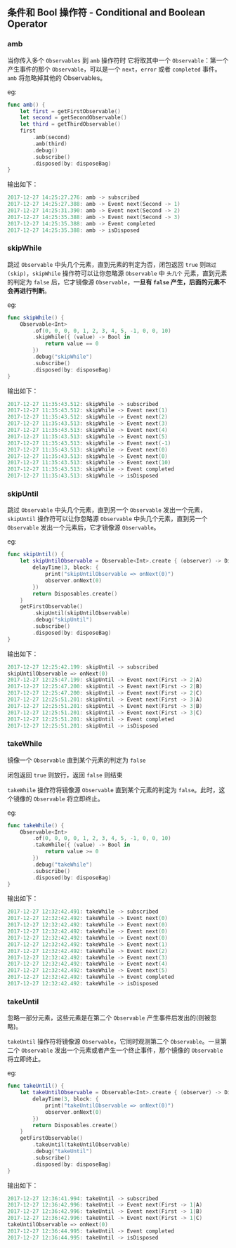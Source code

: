 
## 条件和 Bool 操作符 - Conditional and Boolean Operator

### amb

当你传入多个 `Observables` 到 `amb` 操作符时
它将取其中一个 `Observable`：第一个产生事件的那个 `Observable`，可以是一个 `next`，`error` 或者 `completed` 事件。`amb` 将忽略掉其他的 Observables。

eg:

```swift
func amb() {
    let first = getFirstObservable()
    let second = getSecondObservable()
    let third = getThirdObservable()
    first
        .amb(second)
        .amb(third)
        .debug()
        .subscribe()
        .disposed(by: disposeBag)
}
```

输出如下：

```swift
2017-12-27 14:25:27.276: amb -> subscribed
2017-12-27 14:25:27.388: amb -> Event next(Second -> 1)
2017-12-27 14:25:31.390: amb -> Event next(Second -> 2)
2017-12-27 14:25:35.388: amb -> Event next(Second -> 3)
2017-12-27 14:25:35.388: amb -> Event completed
2017-12-27 14:25:35.388: amb -> isDisposed
```

### skipWhile

跳过 `Observable` 中头几个元素，直到元素的判定为否，闭包返回 `true` 则`跳过(skip)`，`skipWhile` 操作符可以让你忽略源 `Observable` 中 `头几个` 元素，直到元素的判定为 `false` 后，它才镜像源 `Observable`，**一旦有 `false` 产生，后面的元素不会再进行判断**。

eg:

```swift
func skipWhile() {
    Observable<Int>
        .of(0, 0, 0, 0, 1, 2, 3, 4, 5, -1, 0, 0, 10)
        .skipWhile({ (value) -> Bool in
            return value == 0
        })
        .debug("skipWhile")
        .subscribe()
        .disposed(by: disposeBag)
}
```

输出如下：

```swift
2017-12-27 11:35:43.512: skipWhile -> subscribed
2017-12-27 11:35:43.512: skipWhile -> Event next(1)
2017-12-27 11:35:43.512: skipWhile -> Event next(2)
2017-12-27 11:35:43.513: skipWhile -> Event next(3)
2017-12-27 11:35:43.513: skipWhile -> Event next(4)
2017-12-27 11:35:43.513: skipWhile -> Event next(5)
2017-12-27 11:35:43.513: skipWhile -> Event next(-1)
2017-12-27 11:35:43.513: skipWhile -> Event next(0)
2017-12-27 11:35:43.513: skipWhile -> Event next(0)
2017-12-27 11:35:43.513: skipWhile -> Event next(10)
2017-12-27 11:35:43.513: skipWhile -> Event completed
2017-12-27 11:35:43.513: skipWhile -> isDisposed
```


### skipUntil

跳过 `Observable` 中头几个元素，直到另一个 `Observable` 发出一个元素，`skipUntil` 操作符可以让你忽略源 `Observable` 中头几个元素，直到另一个 `Observable` 发出一个元素后，它才镜像源 `Observable`。

eg:

```swift
func skipUntil() {
    let skipUntilObservable = Observable<Int>.create { (observer) -> Disposable in
        delayTime(3, block: {
            print("skipUntilObservable => onNext(0)")
            observer.onNext(0)
        })
        return Disposables.create()
    }
    getFirstObservable()
        .skipUntil(skipUntilObservable)
        .debug("skipUntil")
        .subscribe()
        .disposed(by: disposeBag)
}
```

输出如下：

```swift
2017-12-27 12:25:42.199: skipUntil -> subscribed
skipUntilObservable => onNext(0)
2017-12-27 12:25:47.199: skipUntil -> Event next(First -> 2|A)
2017-12-27 12:25:47.200: skipUntil -> Event next(First -> 2|B)
2017-12-27 12:25:47.200: skipUntil -> Event next(First -> 2|C)
2017-12-27 12:25:51.201: skipUntil -> Event next(First -> 3|A)
2017-12-27 12:25:51.201: skipUntil -> Event next(First -> 3|B)
2017-12-27 12:25:51.201: skipUntil -> Event next(First -> 3|C)
2017-12-27 12:25:51.201: skipUntil -> Event completed
2017-12-27 12:25:51.201: skipUntil -> isDisposed
```

### takeWhile

镜像一个 `Observable` 直到某个元素的判定为 `false`

闭包返回 `true` 则放行，返回 `false` 则结束

`takeWhile` 操作符将镜像源 `Observable` 直到某个元素的判定为 `false`。此时，这个镜像的 `Observable` 将立即终止。

eg:

```swift
func takeWhile() {
    Observable<Int>
        .of(0, 0, 0, 0, 1, 2, 3, 4, 5, -1, 0, 0, 10)
        .takeWhile({ (value) -> Bool in
            return value >= 0
        })
        .debug("takeWhile")
        .subscribe()
        .disposed(by: disposeBag)
}
```

输出如下：

```swift
2017-12-27 12:32:42.491: takeWhile -> subscribed
2017-12-27 12:32:42.492: takeWhile -> Event next(0)
2017-12-27 12:32:42.492: takeWhile -> Event next(0)
2017-12-27 12:32:42.492: takeWhile -> Event next(0)
2017-12-27 12:32:42.492: takeWhile -> Event next(0)
2017-12-27 12:32:42.492: takeWhile -> Event next(1)
2017-12-27 12:32:42.492: takeWhile -> Event next(2)
2017-12-27 12:32:42.492: takeWhile -> Event next(3)
2017-12-27 12:32:42.492: takeWhile -> Event next(4)
2017-12-27 12:32:42.492: takeWhile -> Event next(5)
2017-12-27 12:32:42.492: takeWhile -> Event completed
2017-12-27 12:32:42.492: takeWhile -> isDisposed
```

### takeUntil

忽略一部分元素，这些元素是在第二个 `Observable` 产生事件后发出的(则被忽略)。

`takeUntil` 操作符将镜像源 `Observable`，它同时观测第二个 `Observable`。一旦第二个 `Observable` 发出一个元素或者产生一个终止事件，那个镜像的 `Observable` 将立即终止。

eg:

```swift
func takeUntil() {
    let takeUntilObservable = Observable<Int>.create { (observer) -> Disposable in
        delayTime(3, block: {
            print("takeUntilObservable => onNext(0)")
            observer.onNext(0)
        })
        return Disposables.create()
    }
    getFirstObservable()
        .takeUntil(takeUntilObservable)
        .debug("takeUntil")
        .subscribe()
        .disposed(by: disposeBag)
}
```

输出如下：

```swift
2017-12-27 12:36:41.994: takeUntil -> subscribed
2017-12-27 12:36:42.996: takeUntil -> Event next(First -> 1|A)
2017-12-27 12:36:42.996: takeUntil -> Event next(First -> 1|B)
2017-12-27 12:36:42.996: takeUntil -> Event next(First -> 1|C)
takeUntilObservable => onNext(0)
2017-12-27 12:36:44.995: takeUntil -> Event completed
2017-12-27 12:36:44.995: takeUntil -> isDisposed
```



